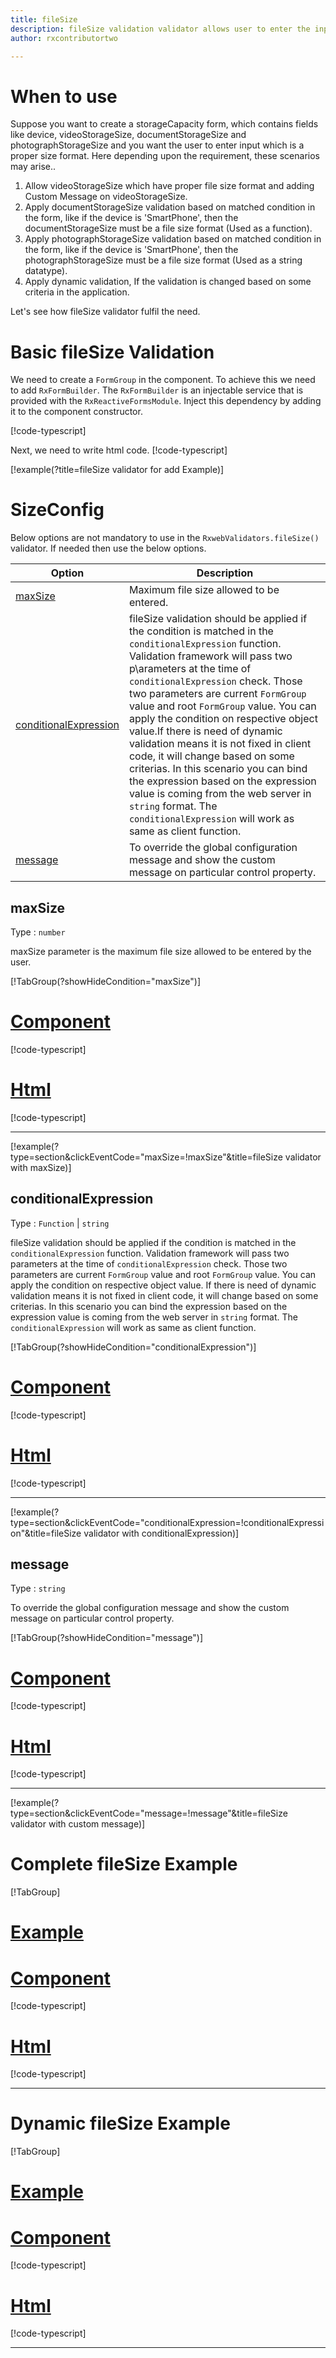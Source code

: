 ```yaml
---
title: fileSize
description: fileSize validation validator allows user to enter the input which is in the proper file size format.
author: rxcontributortwo

---
```

# When to use
Suppose you want to create a storageCapacity form, which contains fields like device, videoStorageSize, documentStorageSize and photographStorageSize and you want the user to enter input which is a proper size format. Here depending upon the requirement, these scenarios may arise..

1. Allow videoStorageSize which have proper file size format and adding Custom Message on videoStorageSize.
2. Apply documentStorageSize validation based on matched condition in the form, like if the device is 'SmartPhone', then the documentStorageSize must be a file size format (Used as a function).
3. Apply photographStorageSize validation based on matched condition in the form, like if the device is 'SmartPhone', then the photographStorageSize must be a file size format (Used as a string datatype).
4. Apply dynamic validation, If the validation is changed based on some criteria in the application.

Let's see how fileSize validator fulfil the need.

# Basic fileSize Validation

We need to create a `FormGroup` in the component. To achieve this we need to add `RxFormBuilder`. The `RxFormBuilder` is an injectable service that is provided with the `RxReactiveFormsModule`. Inject this dependency by adding it to the component constructor.

[!code-typescript[](\assets\examples\reactive-form-validators\validators\fileSize\add\file-size-add.component.ts?type=section)]

Next, we need to write html code.
[!code-typescript[](\assets\examples\reactive-form-validators\validators\fileSize\add\file-size-add.component.html?type=section)]

[!example(?title=fileSize validator for add Example)]
<app-fileSize-add-validator></app-fileSize-add-validator>


# SizeConfig
Below options are not mandatory to use in the `RxwebValidators.fileSize()` validator. If needed then use the below options.

|Option | Description |
|--- | ---- |
|[maxSize](#maxSize) | Maximum file size allowed to be entered. |
|[conditionalExpression](#conditionalExpression) | fileSize validation should be applied if the condition is matched in the `conditionalExpression` function. Validation framework will pass two p\arameters at the time of `conditionalExpression` check. Those two parameters are current `FormGroup` value and root `FormGroup` value. You can apply the condition on respective object value.If there is need of dynamic validation means it is not fixed in client code, it will change based on some criterias. In this scenario you can bind the expression based on the expression value is coming from the web server in `string` format. The `conditionalExpression` will work as same as client function. |
|[message](#message) | To override the global configuration message and show the custom message on particular control property. |

## maxSize
Type :  `number` 

maxSize parameter is the maximum file size allowed to be entered by the user.

[!TabGroup(?showHideCondition="maxSize")]
# [Component](#tab\maxSizeComponent)
[!code-typescript[](\assets\examples\reactive-form-validators\validators\fileSize\maxSize\file-size-max-size.component.ts)]
# [Html](#tab\maxSizeHtml)
[!code-typescript[](\assets\examples\reactive-form-validators\validators\fileSize\maxSize\file-size-max-size.component.html)]
***

[!example(?type=section&clickEventCode="maxSize=!maxSize"&title=fileSize validator with maxSize)]
<app-fileSize-maxSize-validator></app-fileSize-maxSize-validator>

## conditionalExpression 
Type :  `Function`  |  `string` 

fileSize validation should be applied if the condition is matched in the `conditionalExpression` function. Validation framework will pass two parameters at the time of `conditionalExpression` check. Those two parameters are current `FormGroup` value and root `FormGroup` value. You can apply the condition on respective object value.
If there is need of dynamic validation means it is not fixed in client code, it will change based on some criterias. In this scenario you can bind the expression based on the expression value is coming from the web server in `string` format. The `conditionalExpression` will work as same as client function.

[!TabGroup(?showHideCondition="conditionalExpression")]
# [Component](#tab\conditionalExpressionComponent)
[!code-typescript[](\assets\examples\reactive-form-validators\validators\fileSize\conditionalExpression\file-size-conditional-expressions.component.ts)]
# [Html](#tab\conditionalExpressionHtml)
[!code-typescript[](\assets\examples\reactive-form-validators\validators\fileSize\conditionalExpression\file-size-conditional-expressions.component.html)]
***

[!example(?type=section&clickEventCode="conditionalExpression=!conditionalExpression"&title=fileSize validator with conditionalExpression)]
<app-fileSize-conditionalExpression-validator></app-fileSize-conditionalExpression-validator>

## message 
Type :  `string` 

To override the global configuration message and show the custom message on particular control property.

[!TabGroup(?showHideCondition="message")]
# [Component](#tab\messageComponent)
[!code-typescript[](\assets\examples\reactive-form-validators\validators\fileSize\message\file-size-message.component.ts)]
# [Html](#tab\messageHtml)
[!code-typescript[](\assets\examples\reactive-form-validators\validators\fileSize\message\file-size-message.component.html)]
***

[!example(?type=section&clickEventCode="message=!message"&title=fileSize validator with custom message)]
<app-fileSize-message-validator></app-fileSize-message-validator>

# Complete fileSize Example
[!TabGroup]
# [Example](#tab\completeexample)
<app-fileSize-complete-validator></app-fileSize-complete-validator>
# [Component](#tab\completecomponent)
[!code-typescript[](\assets\examples\reactive-form-validators\validators\fileSize\complete\file-size-complete.component.ts)]
# [Html](#tab\completehtml)
[!code-typescript[](\assets\examples\reactive-form-validators\validators\fileSize\complete\file-size-complete.component.html)]
***

# Dynamic fileSize Example
[!TabGroup]
# [Example](#tab\dynamicexample)
<app-fileSize-dynamic-validator></app-fileSize-dynamic-validator>
# [Component](#tab\dynamiccomponent)
[!code-typescript[](\assets\examples\reactive-form-validators\validators\fileSize\dynamic\file-size-dynamic.component.ts)]
# [Html](#tab\dynamichtml)
[!code-typescript[](\assets\examples\reactive-form-validators\validators\fileSize\dynamic\file-size-dynamic.component.html)]
***
